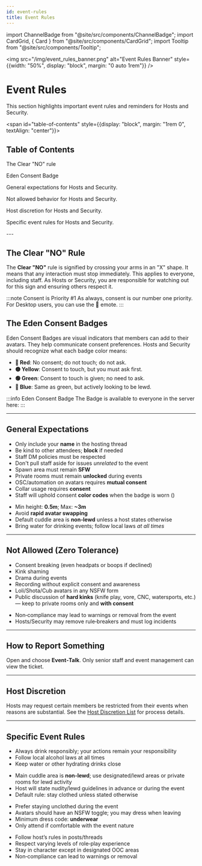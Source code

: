 ```yaml
---
id: event-rules
title: Event Rules
---
```


import ChannelBadge from "@site/src/components/ChannelBadge";
import CardGrid, { Card } from "@site/src/components/CardGrid";
import Tooltip from "@site/src/components/Tooltip";

<img src="/img/event_rules_banner.png" alt="Event Rules Banner" style={{width: "50%", display: "block", margin: "0 auto 1rem"}} />

# Event Rules

This section highlights important event rules and reminders for Hosts and Security.

<span id="table-of-contents" style={{display: "block", margin: "1rem 0", textAlign: "center"}}><h2>Table of Contents</h2></span>

<CardGrid columns={3}>
  <Card title="The Clear 'NO' Rule" status="success" href="#the-clear-no-rule">
    <p>The Clear "NO" rule </p>
  </Card>
  <Card title="The Eden Consent Badges" status="info" href="#the-eden-consent-badges">
    <p>Eden Consent Badge</p>
  </Card>
  <Card title="General Expectations" status="info" href="#general-expectations">
    <p>General expectations for Hosts and Security.</p>
  </Card>
</CardGrid>
<CardGrid columns={3}>
<Card title="Not Allowed (Zero Tolerance)" status="error" href="#not-allowed-zero-tolerance"  >
    <p>Not allowed behavior for Hosts and Security.</p>
  </Card>
  <Card title="Host Discretion" status="warning" href="#host-discretion">
    <p>Host discretion for Hosts and Security.</p>
  </Card>
  <Card title="Specific Event Rules" status="info" href="#specific-event-rules">
    <p>Specific event rules for Hosts and Security.</p>
  </Card>
</CardGrid>
---

## The Clear "NO" Rule

The **Clear "NO"** rule is signified by crossing your arms in an "X" shape. It means that any interaction must stop immediately. This applies to everyone, including staff. As Hosts or Security, you are responsible for watching out for this sign and ensuring others respect it.

:::note Consent is Priority #1
As always, consent is our number one priority. For Desktop users, you can use the 🚫 emote.
:::

## The Eden Consent Badges

Eden Consent Badges are visual indicators that members can add to their avatars. They help communicate consent preferences. Hosts and Security should recognize what each badge color means:

- **🔴 Red**: No consent; do not touch; do not ask.
- **🟡 Yellow**: Consent to touch, but you must ask first.
- **🟢 Green**: Consent to touch is given; no need to ask.
- **🔵 Blue**: Same as green, but actively looking to be lewd.

:::info Eden Consent Badge
The Badge is available to everyone in the server here: <ChannelBadge label="🎀｜eden-consent-badge" link="https://discord.com/channels/734595073920204940/1234948469886816418" />
:::

---

## General Expectations

<CardGrid columns={2}>
  <Card title="Event Conduct" status="success">
    <ul>
      <li>Only include your <strong>name</strong> in the hosting thread</li>
      <li>Be kind to other attendees; <strong>block</strong> if needed</li>
      <li>Staff DM policies must be respected</li>
      <li>Don't pull staff aside for issues <em>unrelated</em> to the event</li>
      <li>Spawn area must remain <strong>SFW</strong></li>
      <li>Private rooms must remain <strong>unlocked</strong> during events</li>
      <li>OSC/automation on avatars requires <strong>mutual consent</strong></li>
      <li>Collar usage requires <strong>consent</strong></li>
      <li>Staff will uphold consent <strong>color codes</strong> when the badge is worn (<ChannelBadge label="🎀｜eden-consent-badge" link="https://discord.com/channels/734595073920204940/1234948469886816418" />)</li>
    </ul>
  </Card>
  <Card title="Avatar & Access" status="info">
    <ul>
      <li>Min height: <strong>0.5m</strong>; Max: <strong>~3m</strong> <Tooltip tip="Height visible in VRChat avatar menu under the 3D model" bubbleColor="#d255ec" labelColor="#e68027"/></li>
      <li>Avoid <strong>rapid avatar swapping</strong></li>
      <li>Default cuddle area is <strong>non‑lewd</strong> unless a host states otherwise</li>
      <li>Bring water for drinking events; follow local laws <em>at all times</em></li>
    </ul>
  </Card>
</CardGrid>

---

## Not Allowed (Zero Tolerance)

<CardGrid columns={2}>
  <Card title="Content & Behavior" status="error">
    <ul>
      <li>Consent breaking (even headpats or boops if declined)</li>
      <li>Kink shaming</li>
      <li>Drama during events</li>
      <li>Recording without explicit consent and awareness</li>
      <li>Loli/Shota/Cub avatars in any NSFW form</li>
      <li>Public discussion of <strong>hard kinks</strong> (knife play, vore, CNC, watersports, etc.) — keep to private rooms only and <strong>with consent</strong></li>
    </ul>
  </Card>
  <Card title="Enforcement Notes" status="warning">
    <ul>
      <li>Non‑compliance may lead to warnings or removal from the event</li>
      <li>Hosts/Security may remove rule‑breakers and must log incidents</li>
    </ul>
  </Card>
</CardGrid>

---

## How to Report Something

Open <ChannelBadge label="🎫｜open-a-ticket" link="https://discord.com/channels/734595073920204940/1106413750975746070" /> and choose <strong>Event‑Talk</strong>. Only senior staff and event management can view the ticket.

---

## Host Discretion

Hosts may request certain members be restricted from their events when reasons are substantial. See the <a href="./Hosts/host-discretion-list">Host Discretion List</a> for process details.

---

## Specific Event Rules

<CardGrid columns={2}>
  <Card title="Drinking Events" icon="🍻">
    <ul>
      <li>Always drink responsibly; your actions remain your responsibility</li>
      <li>Follow local alcohol laws at all times</li>
      <li>Keep water or other hydrating drinks close</li>
    </ul>
  </Card>
  <Card title="Cuddle Puddle" icon="🛋️">
    <ul>
      <li>Main cuddle area is <strong>non‑lewd</strong>; use designated/lewd areas or private rooms for lewd activity</li>
      <li>Host will state nudity/lewd guidelines in advance or during the event</li>
      <li>Default rule: stay clothed unless stated otherwise</li>
    </ul>
  </Card>
  </CardGrid>
  <CardGrid columns={2}>
  <Card title="Nude‑Only" icon="🩲">
    <ul>
      <li>Prefer staying unclothed during the event</li>
      <li>Avatars should have an NSFW toggle; you may dress when leaving</li>
      <li>Minimum dress code: <strong>underwear</strong></li>
      <li>Only attend if comfortable with the event nature</li>
    </ul>
  </Card>
  <Card title="Role‑Play (RP)" icon="🎭">
    <ul>
      <li>Follow host’s rules in posts/threads</li>
      <li>Respect varying levels of role‑play experience</li>
      <li>Stay in character except in designated OOC areas</li>
      <li>Non‑compliance can lead to warnings or removal</li>
    </ul>
  </Card>
</CardGrid>
